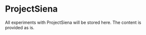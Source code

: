 ProjectSiena
============

All experiments with ProjectSiena will be stored here. The content is provided as is.
